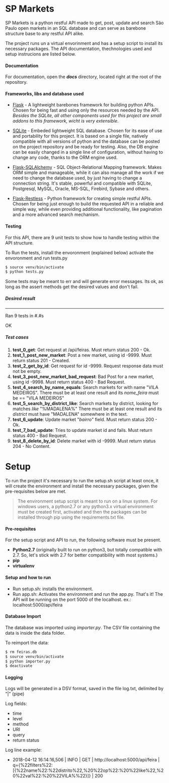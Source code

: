 # SP Markets

SP Markets is a python restful API made to get, post, update and search São Paulo open markets in an SQL database and can serve as barebone structure base to any restful API alike.

The project runs un a virtual envorinment and has a setup script to install its necessary packages.
The API documentation, thechnologies used and setup instrucions are listed below.

#### Documentation
For documentation, open the ***docs*** directory, located right at the root of the repository.

#### Frameworks, libs and database used

   * [Flask] - A lightweight barebones framework for building python APIs.
  Chosen for being fast and using only the resources needed by the API.
  *Besides the SQLite, all other components used for this project are small addons to this framework, wicht is very extensible*.

  * [SQLite] - Embeded lightweight SQL database.
  Chosen for its ease of use and portability for this project. It is based on a single file, natively compatible with all versions of python and the database can be posted on the project repository and be ready for testing. Also, the DB engine can be easily changed in a single line of configuration, without having to change any code, thanks to the ORM engine used.

  * [Flask-SQLAlchemy] - SQL Object-Relational Mapping framework.
  Makes ORM simple and manageable, while it can also manage all the work if we need to change the database used, by just having to change a connection string. It's stable, powerful and compatible with SQLite, Postgresql, MySQL, Oracle, MS-SQL, Firebird, Sybase and others.

  * [Flask-Restless] - Python framework for creating simple restful APIs.
  Chosen for being just enough to build the requested API in a reliable and simple way, while even providing additional functionality, like pagination and a more advanced search mechanism.

#### Testing
For this API, there are 9 unit tests to show how to handle testing within the API structure.

To Run the tests, install the envoronment (explained below) activate the envoronment and run tests.py
```sh
$ source venv/bin/activate
$ python tests.py
```

Some tests may be meant to err and will generate error messages. Its ok, as long as the assert methods get the desired values and don't fail.
##### Desired result
----------------------------------------------------------------------
Ran 9 tests in #.#s

OK

##### Test cases
  1. **test_0_get**: Get request at /api/feiras.
  Must return status 200 - Ok.
  2. **test_1_post_new_market**: Post a new market, using id -9999.
  Must return status 201 - Created.
  3. **test_2_get_by_id**: Get request for id -9999.
  Request response data must not be empty.
  4. **test_3_post_new_market_bad_request**: Bad Post for a new market, using id -9998.
  Must return status 400 - Bad Request.
  5. **test_4_search_by_name_equals**: Search markets for with name "VILA MEDEIROS".
  There must be at least one result and its *nome_feira* must be == "VILA MEDEIROS"
  6. **test_5_search_by_district_like**: Search markets by district, looking for matches *like* "%MADALENA%"
  There must be at least one result and its *district* must have "MADALENA" somewhere in the text.
  7. **test_6_update**: Update market "*bairro*" field.
  Must return status 200 - Ok.
  8. **test_7_bad_update**: Tries to update market id and fails.
  Must return status 400 - Bad Request.
  9. **test_8_delete_by_id**: Delete market with id -9999.
  Must return status 204 - No Content.

# Setup
To run the project it's necessary to run the setup.sh script at least once, it will create the environment and install the necessary packages, given the pre-requisites below are met.

> The environment setup script is meant to run on a linux system. For windows users, a python2.7 or any python3.x virtual environment must be created first, activated and then the packages can be installed through pip using the requirements.txt file.

#### Pre-requisites
For the setup script and API to run, the following software must be present.
  - **Python2.7** (originally built to run on python3, but totally compatible with 2.7. So, let's stick with 2.7 for better compatibility with most systems.)
  - **pip**
  - **virtualenv**

#### Setup and how to run
  - Run setup.sh: installs the environment.
  - Run app.sh: Activates the environment and run the app.py.
That's it! The API will be running on the port 5000 of the localhost. ex.: localhost:5000/api/feira

#### Database Import
The database was imported using *importer.py*.
The CSV file containing the data is inside the data folder.

To reimport the data:
```sh
$ rm feiras.db
$ source venv/bin/activate
$ python importer.py
$ deactivate
```

#### Logging
Logs will be generated in a DSV format, saved in the file log.txt, delimited by "|" (pipe)

Log fields:
  * time
  * level
  * method
  * URI
  * query
  * return status

Log line example:
* 2018-04-12 16:14:16,506 | INFO | GET | http://localhost:5000/api/feira | q={%22filters%22:[{%22name%22:%22distrito%22,%20%22op%22:%20%22like%22,%20%22val%22:%20%22VILA%%22}]} | 200


   [Flask]: <http://flask.pocoo.org/>
   [SQLite]: <https://www.sqlite.org/index.html>
   [Flask-SQLAlchemy]: <http://flask-sqlalchemy.pocoo.org/2.3/>
   [Flask-Restless]: <https://flask-restless.readthedocs.io/en/stable/>

